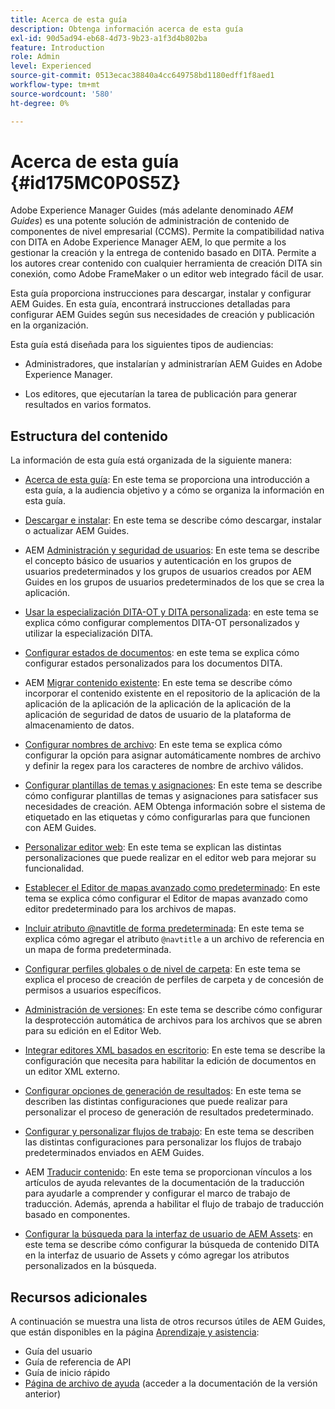 ```yaml
---
title: Acerca de esta guía
description: Obtenga información acerca de esta guía
exl-id: 90d5ad94-eb68-4d73-9b23-a1f3d4b802ba
feature: Introduction
role: Admin
level: Experienced
source-git-commit: 0513ecac38840a4cc649758bd1180edff1f8aed1
workflow-type: tm+mt
source-wordcount: '580'
ht-degree: 0%

---
```


# Acerca de esta guía {#id175MC0P0S5Z}

Adobe Experience Manager Guides \(más adelante denominado *AEM Guides*\) es una potente solución de administración de contenido de componentes de nivel empresarial \(CCMS\). Permite la compatibilidad nativa con DITA en Adobe Experience Manager AEM, lo que permite a los gestionar la creación y la entrega de contenido basado en DITA. Permite a los autores crear contenido con cualquier herramienta de creación DITA sin conexión, como Adobe FrameMaker o un editor web integrado fácil de usar.

Esta guía proporciona instrucciones para descargar, instalar y configurar AEM Guides. En esta guía, encontrará instrucciones detalladas para configurar AEM Guides según sus necesidades de creación y publicación en la organización.

Esta guía está diseñada para los siguientes tipos de audiencias:

- Administradores, que instalarían y administrarían AEM Guides en Adobe Experience Manager.

- Los editores, que ejecutarían la tarea de publicación para generar resultados en varios formatos.


## Estructura del contenido

La información de esta guía está organizada de la siguiente manera:

- [Acerca de esta guía](#id175MC0P0S5Z): En este tema se proporciona una introducción a esta guía, a la audiencia objetivo y a cómo se organiza la información en esta guía.

- [Descargar e instalar](download-install.md#): En este tema se describe cómo descargar, instalar o actualizar AEM Guides.

- AEM [Administración y seguridad de usuarios](user-admin-sec.md#): En este tema se describe el concepto básico de usuarios y autenticación en los grupos de usuarios predeterminados y los grupos de usuarios creados por AEM Guides en los grupos de usuarios predeterminados de los que se crea la aplicación.

- [Usar la especialización DITA-OT y DITA personalizada](dita-ot-specialization.md#): en este tema se explica cómo configurar complementos DITA-OT personalizados y utilizar la especialización DITA.

- [Configurar estados de documentos](customize-doc-state.md#): en este tema se explica cómo configurar estados personalizados para los documentos DITA.

- AEM [Migrar contenido existente](migrate-content.md#): En este tema se describe cómo incorporar el contenido existente en el repositorio de la aplicación de la aplicación de la aplicación de la aplicación de la aplicación de la aplicación de seguridad de datos de usuario de la plataforma de almacenamiento de datos.

- [Configurar nombres de archivo](conf-file-names.md#): En este tema se explica cómo configurar la opción para asignar automáticamente nombres de archivo y definir la regex para los caracteres de nombre de archivo válidos.

- [Configurar plantillas de temas y asignaciones](conf-template-tags.md#): En este tema se describe cómo configurar plantillas de temas y asignaciones para satisfacer sus necesidades de creación. AEM Obtenga información sobre el sistema de etiquetado en las etiquetas y cómo configurarlas para que funcionen con AEM Guides.

- [Personalizar editor web](conf-web-editor.md#): En este tema se explican las distintas personalizaciones que puede realizar en el editor web para mejorar su funcionalidad.

- [Establecer el Editor de mapas avanzado como predeterminado](conf-map-editor.md#id194GHE0I0CW): En este tema se explica cómo configurar el Editor de mapas avanzado como editor predeterminado para los archivos de mapas.

- [Incluir atributo @navtitle de forma predeterminada](auto-add-navtitle.md#): En este tema se explica cómo agregar el atributo `@navtitle` a un archivo de referencia en un mapa de forma predeterminada.

- [Configurar perfiles globales o de nivel de carpeta](conf-folder-level.md#): En este tema se explica el proceso de creación de perfiles de carpeta y de concesión de permisos a usuarios específicos.

- [Administración de versiones](version-management.md#): En este tema se describe cómo configurar la desprotección automática de archivos para los archivos que se abren para su edición en el Editor Web.

- [Integrar editores XML basados en escritorio](integrate-desktop-editors.md#): En este tema se describe la configuración que necesita para habilitar la edición de documentos en un editor XML externo.

- [Configurar opciones de generación de resultados](conf-output-generation.md#): En este tema se describen las distintas configuraciones que puede realizar para personalizar el proceso de generación de resultados predeterminado.

- [Configurar y personalizar flujos de trabajo](customize-workflows.md#): En este tema se describen las distintas configuraciones para personalizar los flujos de trabajo predeterminados enviados en AEM Guides.

- AEM [Traducir contenido](translation.md#): En este tema se proporcionan vínculos a los artículos de ayuda relevantes de la documentación de la traducción para ayudarle a comprender y configurar el marco de trabajo de traducción. Además, aprenda a habilitar el flujo de trabajo de traducción basado en componentes.

- [Configurar la búsqueda para la interfaz de usuario de AEM Assets](conf-dita-search.md#): en este tema se describe cómo configurar la búsqueda de contenido DITA en la interfaz de usuario de Assets y cómo agregar los atributos personalizados en la búsqueda.


## Recursos adicionales

A continuación se muestra una lista de otros recursos útiles de AEM Guides, que están disponibles en la página [Aprendizaje y asistencia](https://helpx.adobe.com/support/xml-documentation-for-experience-manager.html):

- Guía del usuario
- Guía de referencia de API
- Guía de inicio rápido
- [Página de archivo de ayuda](https://helpx.adobe.com/xml-documentation-for-experience-manager/archive.html) \(acceder a la documentación de la versión anterior\)

